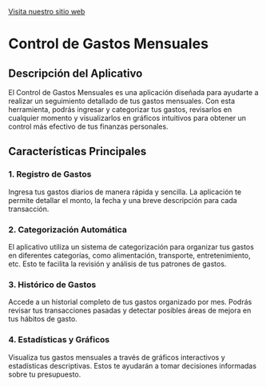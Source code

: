 
[Visita nuestro sitio web](https://controldegastosmensuales.streamlit.app/)

# Control de Gastos Mensuales

## Descripción del Aplicativo

El Control de Gastos Mensuales es una aplicación diseñada para ayudarte a realizar un seguimiento detallado de tus gastos mensuales. Con esta herramienta, podrás ingresar y categorizar tus gastos, revisarlos en cualquier momento y visualizarlos en gráficos intuitivos para obtener un control más efectivo de tus finanzas personales.

## Características Principales

### 1. Registro de Gastos

Ingresa tus gastos diarios de manera rápida y sencilla. La aplicación te permite detallar el monto, la fecha y una breve descripción para cada transacción.

### 2. Categorización Automática

El aplicativo utiliza un sistema de categorización para organizar tus gastos en diferentes categorías, como alimentación, transporte, entretenimiento, etc. Esto te facilita la revisión y análisis de tus patrones de gastos.

### 3. Histórico de Gastos

Accede a un historial completo de tus gastos organizado por mes. Podrás revisar tus transacciones pasadas y detectar posibles áreas de mejora en tus hábitos de gasto.

### 4. Estadísticas y Gráficos

Visualiza tus gastos mensuales a través de gráficos interactivos y estadísticas descriptivas. Estos te ayudarán a tomar decisiones informadas sobre tu presupuesto.
